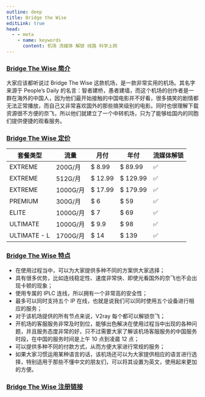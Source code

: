 ```yaml
---
outline: deep
title: Bridge the Wise
editLink: true
head:
  - - meta
    - name: keywords
      content: 机场 流媒体 解锁 线路 科学上网
---
```


### [Bridge The Wise 简介](https://patriot.ninja/aff.php?aff=1471)

大家应该都听说过 Bridge The Wise 这款机场，是一款非常实用的机场。其名字来源于 People’s Daily 的名言：智者建桥，愚者建墙，而这个机场的创作者是一群在海外的中国人，因为他们最开始接触的中国电影并不好看，很多搞笑的剧情都无法正常播放，而自己又非常喜欢国外的那些搞笑级别的电影。同时也很理解下载资源很不方便的奈飞，所以他们就建立了一个中转机场，只为了能够给国内的同胞们提供便捷的观看服务。

### [Bridge The Wise 定价](https://patriot.ninja/aff.php?aff=1471)

| 套餐类型     | 流量     | 月付    | 年付     | 流媒体解锁 |
| ------------ | -------- | ------- | -------- | ---------- |
| EXTREME      | 200G/月  | $ 8.99  | $ 89.99  | ✅         |
| EXTREME      | 512G/月  | $ 12.99 | $ 129.99 | ✅         |
| EXTREME      | 1000G/月 | $ 17.99 | $ 179.99 | ✅         |
| PREMIUM      | 300G/月  | $ 6     | $ 59     | ✅         |
| ELITE        | 1000G/月 | $ 7     | $ 69     | ✅         |
| ULTIMATE     | 1000G/月 | $ 9.9   | $ 98     | ✅         |
| ULTIMATE - L | 1700G/月 | $ 14    | $ 139    | ✅         |

### [Bridge The Wise 特点](https://patriot.ninja/aff.php?aff=1471)

- 在使用过程当中，可以为大家提供多种不同的方案供大家选择；
- 具有很多优势，比如连线稳定性、速度非常快、即使光看国外的奈飞也不会出现卡顿的现象；
- 使用专属的 IPLC 连线，所以拥有一个非常高的安全性；
- 最多可以同时支持五个 IP 在线，也就是说我们可以同时使用五个设备进行相应的服务；
- 对于该机场提供的所有节点来说，V2ray 每个都可以解锁奈飞；
- 开机场的客服服务非常及时到位，能够出色解决在使用过程当中出现的各种问题，并且服务态度非常的好，只不过需要大家了解该机场客服服务的中国服务时段，在中国的服务时间是上午 10 点到凌晨 12 点；
- 可以提供多种不同的付款方式，从而方便大家进行常规的服务；
- 如果大家习惯运用某种语言的话，该机场还可以为大家提供相应的语言进行选择，特别适用于那些不懂中文的朋友们，可以将其设置为英文，使用起来更加的方便。
### [Bridge The Wise 注册链接](https://patriot.ninja/aff.php?aff=1471)